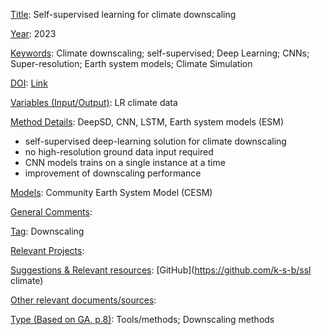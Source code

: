 <ins>Title</ins>: Self-supervised learning for climate downscaling

<ins>Year</ins>: 2023

<ins>Keywords</ins>: Climate downscaling; self-supervised; Deep Learning; CNNs; Super-resolution; Earth system models; Climate Simulation

<ins>DOI</ins>: [Link](https://doi.org/10.1109/BigComp57234.2023.00012)

<ins>Variables (Input/Output)</ins>: LR climate data

<ins>Method Details</ins>: DeepSD, CNN, LSTM, Earth system models (ESM)

- self-supervised deep-learning solution for climate downscaling
- no high-resolution ground data input required
- CNN models trains on a single instance at a time
- improvement of downscaling performance

<ins>Models</ins>: Community Earth System Model (CESM)

<ins>General Comments</ins>:

<ins>Tag</ins>: Downscaling

<ins>Relevant Projects</ins>:

<ins>Suggestions \& Relevant resources</ins>: [GitHub](https://github.com/k-s-b/ssl climate)

<ins>Other relevant documents/sources</ins>:

<ins>Type (Based on GA, p.8)</ins>: Tools/methods; Downscaling methods

